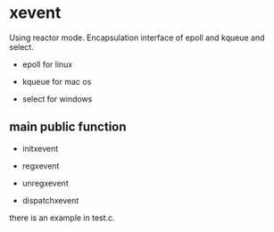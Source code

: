 # xevent

Using reactor mode. Encapsulation interface of epoll and kqueue and select.


- epoll for linux

- kqueue for mac os

- select for windows 



## main public function

- initxevent

- regxevent

- unregxevent

- dispatchxevent


there is an example in test.c.


